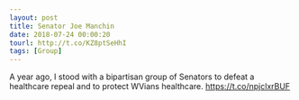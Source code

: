 ```yaml
---
layout: post
title: Senator Joe Manchin
date: 2018-07-24 00:00:20
tourl: http://t.co/KZ8ptSeHhI
tags: [Group]
---
```

A year ago, I stood with a bipartisan group of Senators to defeat a healthcare repeal and to protect WVians healthcare. https://t.co/npjclxrBUF